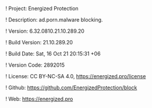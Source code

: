 ! Project: Energized Protection

! Description: ad.porn.malware blocking.

! Version: 6.32.0810.21.10.289.20

! Build Version: 21.10.289.20

! Build Date: Sat, 16 Oct 21 20:15:31 +06

! Version Code: 2892015

! License: CC BY-NC-SA 4.0, https://energized.pro/license

! Github: https://github.com/EnergizedProtection/block

! Web: https://energized.pro
